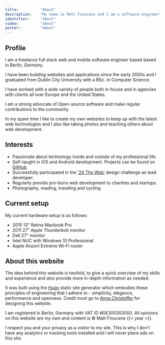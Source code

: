 ```yaml
---
title: 			"About"
description: 	"My name is Matt Finucane and I am a software engineer"
identifier:		"about"
video:			"about"
poster:			"about"
---
```


## Profile
I am a freelance full stack web and mobile software engineer based based in Berlin, Germany.

I have been building websites and applications since the early 2000s and I graduated from Dublin City University with a BSc. in Computer Science.

I have worked with a wide variety of people both in-house and in agencies with clients all over Europe and the United States.

I am a strong advocate of Open-source software and make regular contributions to the community.

In my spare time I like to create my own websites to keep up with the latest web technologies and I also like taking photos and teaching others about web development.

## Interests
- Passionate about technology inside and outside of my professional life.
- Self-taught in iOS and Android development. Projects can be found on [GitHub](https://github.com/matfin).
- Successfully participated in the ['24 The Web'](http://24theweb.com/) design challenge as lead developer.
- Regularly provide pro-bono web development to charities and startups.
- Photography, reading, traveling and cycling.

## Current setup
My current hardware setup is as follows:

- 2015 13" Retina Macbook Pro
- 2011 27" Apple Thunderbolt monitor
- Dell 27" monitor
- Intel NUC with Windows 10 Professional
- Apple Airport Extreme Wi-Fi router

## About this website
The idea behind this website is twofold, to give a quick overview of my skills and experience and also provide more in-depth information as needed.

It was built using the [Hugo](https://gohugo.io) static site generator which embodies these principles of engineering that I adhere to - simplicity, elegance, performance and openness. Credit must go to [Anna Christoffer](http://annachristoffer.com) for designing this website.

I am registered in Berlin, Germany with VAT ID <em>#DE300353050</em>. All opinions on this website are my own and content is &copy; Matt Finucane {{< year >}}.

I respect you and your privacy as a visitor to my site. This is why I don't have any analytics or tracking tools installed and I will never place ads on this site.